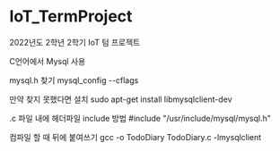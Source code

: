 # IoT_TermProject
2022년도 2학년 2학기 IoT 텀 프로젝트

C언어에서 Mysql 사용

mysql.h 찾기
mysql_config --cflags

만약 찾지 못했다면 설치
sudo apt-get install libmysqlclient-dev

.c 파일 내에 헤더파일 include 방법
#include "/usr/include/mysql/mysql.h"

컴파일 할 때 뒤에 붙여쓰기
gcc -o TodoDiary TodoDiary.c -lmysqlclient